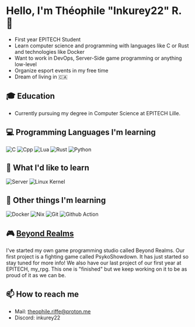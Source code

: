 # Hello, I'm Théophile "Inkurey22" R. 👋

- First year EPITECH Student
- Learn computer science and programming with languages like C or Rust and technologies like Docker
- Want to work in DevOps, Server-Side game programming or anything low-level
- Organize esport events in my free time
- Dream of living in 🇨🇦

## 🎓 Education

- Currently pursuing my degree in Computer Science at EPITECH Lille.

## 💻 Programming Languages I'm learning

![C](https://img.shields.io/badge/c-black?style=for-the-badge&logo=c&logoColor=black&color=%23A8B9CC)
![Cpp](https://img.shields.io/badge/Cpp-black?style=for-the-badge&logo=c%2B%2B&color=%2300599C)
![Lua](https://img.shields.io/badge/Lua-blue?style=for-the-badge&logo=lua&color=%232C2D72)
![Rust](https://img.shields.io/badge/Rust-black?style=for-the-badge&logo=rust&color=%23C36241%20)
![Python](https://img.shields.io/badge/python-white?style=for-the-badge&logo=python&logoColor=white&color=%233776AB)

## 💾 What I'd like to learn
![Server](https://img.shields.io/badge/Server_side-Game_Dev-black?style=for-the-badge&color=%23E7282D)
![Linux Kernel](https://img.shields.io/badge/Linux_Kernel-white?style=for-the-badge&logo=linux&logoColor=black&color=%23FCC624)


## 🐳 Other things I'm learning

![Docker](https://img.shields.io/badge/docker-black?style=for-the-badge&logo=docker&logoColor=white&color=%232496ED)
![Nix](https://img.shields.io/badge/Nix-grey?style=for-the-badge&logo=NixOS&logoColor=white&color=%235277C3)
![Git](https://img.shields.io/badge/git-black?style=for-the-badge&logo=git&logoColor=white&color=%23F05032)
![Github Action](https://img.shields.io/badge/action-black?style=for-the-badge&logo=github&color=%23181717)

## 🎮 [Beyond Realms](https://github.com/Beyond-Realms)

I've started my own game programming studio called Beyond Realms. Our first project is a fighting game called PsykoShowdown. It has just started so stay tuned for more info! We also have our last project of our first year at EPITECH, my_rpg. This one is "finished" but we keep working on it to be as proud of it as we can be.

## 📫 How to reach me

- Mail: theophile.riffe@proton.me
- Discord: inkurey22
